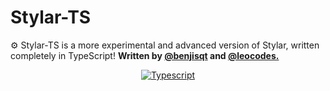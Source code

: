 # Stylar-TS
⚙️ Stylar-TS is a more experimental and advanced version of Stylar, written completely in TypeScript!
**Written by [@benjisqt](https://github.com/benjisqt) and [@leocodes.](https://github.com/heyitsleo)**

<div align="center">

<a href="https://www.typescriptlang.org/"><img alt="Typescript" src="https://cdn.jsdelivr.net/npm/@intergrav/devins-badges@3.1.2/assets/cozy/built-with/typescript_vector.svg"></a>